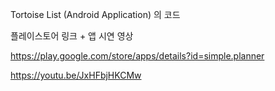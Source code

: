 Tortoise List (Android Application) 의 코드


플레이스토어 링크 + 앱 시연 영상

https://play.google.com/store/apps/details?id=simple.planner

https://youtu.be/JxHFbjHKCMw

